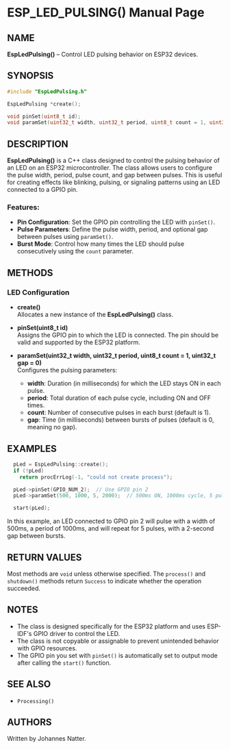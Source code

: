 
# ESP_LED_PULSING() Manual Page

## NAME
**EspLedPulsing()** – Control LED pulsing behavior on ESP32 devices.

## SYNOPSIS
```cpp
#include "EspLedPulsing.h"

EspLedPulsing *create();

void pinSet(uint8_t id);
void paramSet(uint32_t width, uint32_t period, uint8_t count = 1, uint32_t gap = 0);
```

## DESCRIPTION
**EspLedPulsing()** is a C++ class designed to control the pulsing behavior of an LED on an ESP32 microcontroller. The class allows users to configure the pulse width, period, pulse count, and gap between pulses. This is useful for creating effects like blinking, pulsing, or signaling patterns using an LED connected to a GPIO pin.

### Features:
- **Pin Configuration**: Set the GPIO pin controlling the LED with `pinSet()`.
- **Pulse Parameters**: Define the pulse width, period, and optional gap between pulses using `paramSet()`.
- **Burst Mode**: Control how many times the LED should pulse consecutively using the `count` parameter.

## METHODS

### LED Configuration
- **create()**  
  Allocates a new instance of the **EspLedPulsing()** class.

- **pinSet(uint8_t id)**  
  Assigns the GPIO pin to which the LED is connected. The pin should be valid and supported by the ESP32 platform.

- **paramSet(uint32_t width, uint32_t period, uint8_t count = 1, uint32_t gap = 0)**  
  Configures the pulsing parameters:
  - **width**: Duration (in milliseconds) for which the LED stays ON in each pulse.
  - **period**: Total duration of each pulse cycle, including ON and OFF times.
  - **count**: Number of consecutive pulses in each burst (default is 1).
  - **gap**: Time (in milliseconds) between bursts of pulses (default is 0, meaning no gap).

## EXAMPLES
```cpp
  pLed = EspLedPulsing::create();
  if (!pLed)
    return procErrLog(-1, "could not create process");

  pLed->pinSet(GPIO_NUM_2);  // Use GPIO pin 2
  pLed->paramSet(500, 1000, 5, 2000);  // 500ms ON, 1000ms cycle, 5 pulses, 2000ms gap

  start(pLed);
```

In this example, an LED connected to GPIO pin 2 will pulse with a width of 500ms, a period of 1000ms, and will repeat for 5 pulses, with a 2-second gap between bursts.

## RETURN VALUES
Most methods are `void` unless otherwise specified. The `process()` and `shutdown()` methods return `Success` to indicate whether the operation succeeded.

## NOTES
- The class is designed specifically for the ESP32 platform and uses ESP-IDF's GPIO driver to control the LED.
- The class is not copyable or assignable to prevent unintended behavior with GPIO resources.
- The GPIO pin you set with `pinSet()` is automatically set to output mode after calling the `start()` function.

## SEE ALSO
- `Processing()`

## AUTHORS
Written by Johannes Natter.

